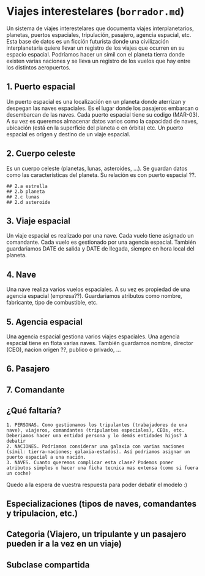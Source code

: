 # Viajes interestelares (`borrador.md`)

Un sistema de viajes interestelares que documenta viajes interplanetarios, planetas, puertos espaciales, tripulación, pasajero, agencia espacial, etc. Esta base de datos es un ficción futurista donde una civilización interplanetaria quiere llevar un registro de los viajes que ocurren en su espacio espacial. Podríamos hacer un símil con el planeta tierra donde existen varias naciones y se lleva un registro de los vuelos que hay entre los distintos aeropuertos.

## 1. Puerto espacial
Un puerto espacial es una localización en un planeta donde aterrizan y despegan las naves espaciales. Es el lugar donde los pasajeros embarcan o desembarcan de las naves. Cada puerto espacial tiene su codigo (MAR-03). A su vez es queremos almacenar datos varios como la capacidad de naves, ubicación (está en la superficie del planeta o en órbita) etc. Un puerto espacial es origen y destino de un viaje espacial.

## 2. Cuerpo celeste
Es un cuerpo celeste (planetas, lunas, asteroides, ...). Se guardan datos como las características del planeta. Su relación es con puerto espacial ??.

    ## 2.a estrella
    ## 2.b planeta
    ## 2.c lunas
    ## 2.d asteroide

## 3. Viaje espacial
Un viaje espacial es realizado por una nave. Cada vuelo tiene asignado un comandante. Cada vuelo es gestionado por una agencia espacial. También guardariamos DATE de salida y DATE de llegada, siempre en hora local del planeta.

## 4. Nave
Una nave realiza varios vuelos espaciales. A su vez es propiedad de una agencia espacial (empresa??). Guardariamos atributos como nombre, fabricante, tipo de combustible, etc.

## 5. Agencia espacial
Una agencia espacial gestiona varios viajes espaciales. Una agencia espacial tiene en flota varias naves. También guardamos nombre, director (CEO), nacion origen ??, publico o privado, ...

## 6. Pasajero

## 7. Comandante

## ¿Qué faltaría?

    1. PERSONAS. Como gestionamos los tripulantes (trabajadores de una nave), viajeros, comandantes (tripulantes especiales), CEOs, etc. Deberiamos hacer una entidad persona y lo demás entidades hijos? A debatir
    2. NACIONES. Podríamos considerar una galaxia con varias naciones (símil: tierra-naciones; galaxia-estados). Así podriamos asignar un puerto espacial a una nación. 
    3. NAVES. Cuanto queremos complicar esta clase? Podemos poner atributos simples o hacer una ficha tecnica mas extensa (como si fuera un coche)

Quedo a la espera de vuestra respuesta para poder debatir el modelo :)

## Especializaciones (tipos de naves, comandantes y tripulacion, etc.)

## Categoria (Viajero, un tripulante y un pasajero pueden ir a la vez en un viaje)

## Subclase compartida 

